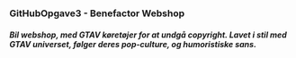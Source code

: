 ### GitHubOpgave3 - Benefactor Webshop

<!-- ![logo] -->

[logo]: https://s3.amazonaws.com/gt7sp-prod/decal/00/26/30/4620794387784302600_1.png

##### Bil webshop, med GTAV køretøjer for at undgå copyright. Lavet i stil med GTAV universet, følger deres pop-culture, og humoristiske sans.